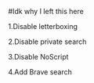 #Idk why I left this here

1.Disable letterboxing

2.Disable private search

3.Disable NoScript

4.Add Brave search

